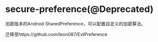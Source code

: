 secure-preference(@Deprecated)
=================

加密版本的Android SharedPreference，可以配置自定义的加密算法。

迁移至https://github.com/leon087/ExtPreference
